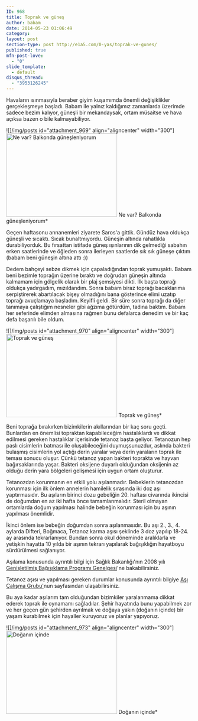 ```yaml
---
ID: 968
title: Toprak ve güneş
author: babam
date: 2014-05-23 01:06:49
category:
layout: post
section-type: post http://e1a5.com/0-yas/toprak-ve-gunes/
published: true
mfn-post-love:
  - "0"
slide_template:
  - default
disqus_thread:
  - "3953126245"
---
```

Havaların ısınmasıyla beraber giyim kuşamımda önemli değişiklikler gerçekleşmeye başladı. Babam ile yalnız kaldığımız zamanlarda üzerimde sadece bezim kalıyor, güneşli bir mekandaysak, ortam müsaitse ve hava açıksa bazen o bile kalmayabiliyor.

![]/img/posts id="attachment_969" align="aligncenter" width="300"]<a href="http://e1a5.com/wp-content/uploads/2014/05/ne_var.jpg"><img class="wp-image-969 size-medium" src="http://e1a5.com/wp-content/uploads/2014/05/ne_var-300x225.jpg" alt="Ne var? Balkonda güneşleniyorum" width="300" height="225" /></a> Ne var? Balkonda güneşleniyorum*

Geçen haftasonu annanemleri ziyarete Saros'a gittik. Gündüz hava oldukça güneşli ve sıcaktı. Sıcak bunaltmıyordu. Güneşin altında rahatlıkla durabiliyorduk. Bu fırsattan istifade güneş ışınlarının dik gelmediği sabahın erken saatlerinde ve öğleden sonra ilerleyen saatlerde sık sık güneşe çıktım (babam beni güneşin altına attı :))

Dedem bahçeyi sebze dikmek için çapaladığından toprak yumuşaktı. Babam beni bezimle toprağın üzerine bıraktı ve doğrudan güneşin altında kalmamam için gölgelik olarak bir plaj şemsiyesi dikti. İlk başta toprağı oldukça yadırgadım, mızıldandım. Sonra babam biraz toprağı bacaklarıma serpiştirerek abartılacak bişey olmadığını bana gösterince elimi uzatıp toprağı avuçlamaya başladım. Keyifli geldi. Bir süre sonra toprağı da diğer tanımaya çalıştığım nesneler gibi ağzıma götürdüm, tadına baktım. Babam her seferinde elimden almasına rağmen bunu defalarca denedim ve bir kaç defa başarılı bile oldum.

![]/img/posts id="attachment_970" align="aligncenter" width="300"]<a href="http://e1a5.com/wp-content/uploads/2014/05/toprak_ve_gunes.jpg"><img class="wp-image-970 size-medium" src="http://e1a5.com/wp-content/uploads/2014/05/toprak_ve_gunes-300x225.jpg" alt="Toprak ve güneş" width="300" height="225" /></a> Toprak ve güneş*

Beni toprağa bırakırken bizimkilerin akıllarından bir kaç soru geçti. Bunlardan en önemlisi topraktan kapabileceğim hastalıklardı ve dikkat edilmesi gereken hastalıklar içerisinde tetanoz başta geliyor. Tetanozun hep paslı cisimlerin batması ile oluşabileceğini duymuşsunuzdur, aslında bakteri bulaşmış cisimlerin yol açtığı derin yaralar veya derin yaraların toprak ile teması sonucu oluşur. Çünkü tetanoz yapan bakteri toprakta ve hayvan bağırsaklarında yaşar. Bakteri oksijene duyarlı olduğundan oksijenin az olduğu derin yara bölgeleri gelişmesi için uygun ortam oluşturur.

Tetanozdan korunmanın en etkili yolu aşılanmadır. Bebeklerin tetanozdan korunması için ilk önlem annelerin hamilelik sırasında iki doz aşı yaptırmasıdır. Bu aşıların birinci dozu gebeliğin 20. haftası civarında ikincisi de doğumdan en az iki hafta önce tamamlanmalıdır. Steril olmayan ortamlarda doğum yapılması halinde bebeğin korunması için bu aşının yapılması önemlidir.

İkinci önlem ise bebeğin doğumdan sonra aşılanmasıdır. Bu aşı 2., 3., 4. aylarda Difteri, Boğmaca, Tetanoz karma aşısı şeklinde 3 doz yapılıp 18-24. ay arasında tekrarlanıyor. Bundan sonra okul döneminde aralıklarla ve yetişkin hayatta 10 yılda bir aşının tekrarı yapılarak bağışıklığın hayatboyu sürdürülmesi sağlanıyor.

Aşılama konusunda ayrıntılı bilgi için Sağlık Bakanlığı'nın 2008 yılı <a title="Genişletilmiş Bağışıklama Programı Genelgesi - 2008" href="http://www.saglik.gov.tr/EN/dosya/1-33203/h/gbpgenelge2008.pdf" target="_blank">Genişletilmiş Bağışıklama Programı Genelgesi</a>'ne bakabilirsiniz.

Tetanoz aşısı ve yapılması gereken durumlar konusunda ayrıntılı bilgiye <a title="Aşı Çalışma Grubu - Tetanoz Aşısı" href="http://www.asicalismagrubu.org/h2.asp" target="_blank">Aşı Çalışma Grubu'</a>nun sayfasından ulaşabilirsiniz.

Bu aya kadar aşılarım tam olduğundan bizimkiler yaralanmama dikkat ederek toprak ile oynamamı sağladılar. Şehir hayatında bunu yapabilmek zor ve her geçen gün şehirden ayrılmak ve doğaya yakın (doğanın içinde) bir yaşam kurabilmek için hayaller kuruyoruz ve planlar yapıyoruz.

![]/img/posts id="attachment_973" align="aligncenter" width="300"]<a href="http://e1a5.com/wp-content/uploads/2014/05/Doğanın-içinde.jpg"><img class="wp-image-973 size-medium" src="http://e1a5.com/wp-content/uploads/2014/05/Doğanın-içinde-300x225.jpg" alt="Doğanın içinde" width="300" height="225" /></a> Doğanın içinde*
